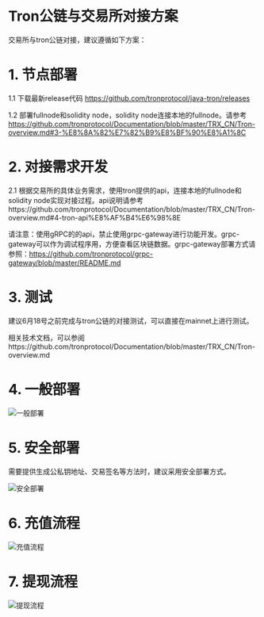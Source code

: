 # Tron公链与交易所对接方案
交易所与tron公链对接，建议遵循如下方案：

# 1. 节点部署 

1.1 下载最新release代码 https://github.com/tronprotocol/java-tron/releases

1.2 部署fullnode和solidity node，solidity node连接本地的fullnode。请参考 https://github.com/tronprotocol/Documentation/blob/master/TRX_CN/Tron-overview.md#3-%E8%8A%82%E7%82%B9%E8%BF%90%E8%A1%8C

# 2. 对接需求开发

2.1 根据交易所的具体业务需求，使用tron提供的api，连接本地的fullnode和solidity node实现对接过程。api说明请参考https://github.com/tronprotocol/Documentation/blob/master/TRX_CN/Tron-overview.md#4-tron-api%E8%AF%B4%E6%98%8E

请注意：使用gRPC的的api，禁止使用grpc-gateway进行功能开发。grpc-gateway可以作为调试程序用，方便查看区块链数据。grpc-gateway部署方式请参照：https://github.com/tronprotocol/grpc-gateway/blob/master/README.md

# 3. 测试
  建议6月18号之前完成与tron公链的对接测试，可以直接在mainnet上进行测试。

相关技术文档，可以参阅https://github.com/tronprotocol/Documentation/blob/master/TRX_CN/Tron-overview.md


# 4. 一般部署

![一般部署](https://github.com/tronprotocol/Documentation/blob/feature/add_node_deployment_diagram/TRX_CN/figures/General_node_deployment_diagram.png)

# 5. 安全部署
需要提供生成公私钥地址、交易签名等方法时，建议采用安全部署方式。

![安全部署](https://github.com/tronprotocol/Documentation/blob/feature/add_node_deployment_diagram/TRX_CN/figures/Secure_node_deployment_diagram.png)


# 6. 充值流程

![充值流程](https://github.com/tronprotocol/Documentation/blob/feature/add_node_deployment_diagram/TRX_CN/figures/Recharge_process.png)


# 7. 提现流程

![提现流程](https://github.com/tronprotocol/Documentation/blob/feature/add_node_deployment_diagram/TRX_CN/figures/Withdrawal_process.png)

